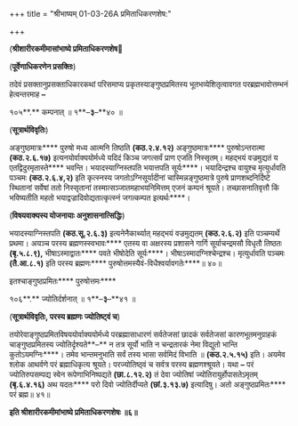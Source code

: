 +++
title = "श्रीभाष्यम् 01-03-26A प्रमिताधिकरणशेष:"

+++


(**श्रीशारीरकमीमासांभाष्ये प्रमिताधिकरणशेष**🙂

(**पूर्वेणाधिकरणेन प्रसक्तिः**)

तदेवं प्रसक्तानुप्रसक्ताधिकारकथां परिसमाप्य प्रकृतस्याङ्गुष्ठप्रमितस्य भूतभव्येशितृत्वावगत परब्रह्मभावोत्तम्भनं हेत्वन्तरमाह **–**

१०५**.** कम्पनात् ॥ १**–**३**–**४० ॥

(**सूत्रार्थविवृतिः**)

अङ्गुष्ठमात्रः**** पुरुषो मध्य आत्मनि तिष्ठति **(**कठ**.**२**.**४**.**१२**)** अङ्गुष्ठमात्रः**** पुरुषोऽन्तरात्मा **(**कठ**.**२**.**६**.**१७**)** इत्यनयोर्वाक्ययोर्मध्ये यदिदं किञ्च जगत्सर्वं प्राण एजति निस्सृतम्। महद्भयं वज्रमुद्यतं य एतद्विदुरमृतास्ते**** भवन्ति। भयादस्याग्निस्तपति भयात्तपति सूर्यः****। भयादिन्द्रश्च वायुश्च मृत्युर्धावति पञ्चमः **(**कठ**.**२**.**६**.**४**,**२**)** इति कृत्स्नस्य जगतोऽग्निसूर्यादीनां चास्मिन्नङ्गुष्ठमात्रे पुरुषे प्राणशब्दनिर्दिष्टे स्थितानां सर्वेषां ततो निस्सृतानां तस्मात्सञ्जातमहाभयनिमित्तम् एजनं कम्पनं श्रूयते। तच्छासनातिवृत्तौ किं भविष्यतीति महतो भयाद्वज्रादिवोद्यतात्कृत्स्नं जगत्कम्पत इत्यर्थः****।

(**विषयवाक्यस्य योजनायाः अनुशासनात्सिद्धिः**)

भयादस्याग्निस्तपति **(**कठ**.**सू**.**२**.**६**.**३**)** इत्यनेनैकार्थ्यात् महद्भयं वज्रमुद्यतम् **(**कठ**.**२**.**६**.**२**)** इति पञ्चम्यर्थे प्रथमा। अयञ्च परस्य ब्रह्मणस्स्वभावः**** एतस्य वा अक्षरस्य प्रशासने गार्गि सूर्याचन्द्रमसौ विधृतौ तिष्ठतः **(**बृ**.**५**.**८**.**९**),** भीषाऽस्माद्वातः**** पवते भीषोदेति सूर्यः****। भीषाऽस्मादग्निश्चेन्द्रश्च। मृत्युर्धावति पञ्चमः **(**तै**.**आ**.**८**.**१**)** इति परस्य ब्रह्मणः**** पुरुषोत्तमस्यैवं-विधैश्वर्यावगतेः****॥ ४०॥

इतश्चाङ्गुष्ठप्रमितः**** पुरुषोत्तमः****

१०६**.** ज्योतिर्दर्शनात् ॥ १**–**३**–**४१ ॥

(**सूत्रार्थविवृतिः, परस्य ब्रह्मणः ज्योतिष्ट्वं च**)

तयोरेवाङ्गुष्ठप्रमितविषययोर्वाक्ययोर्मध्ये परब्रह्मासाधारणं सर्वतेजसां छादकं सर्वतेजसां कारणभूतमनुग्राहकं चाङ्गुष्ठप्रमितस्य ज्योतिर्दृश्यते**–** न तत्र सूर्यो भाति न चन्द्रतारकं नेमा विद्युतो भान्ति कुतोऽयमग्निः****। तमेव भान्तमनुभाति सर्वं तस्य भासा सर्वमिदं विभाति ॥ **(**कठ**.**२**.**५**.**१५**)** इति। अयमेव श्लोक आथर्वणे परं ब्रह्माधिकृत्य श्रूयते। परज्योतिष्ठ्वं च सर्वत्र परस्य ब्रह्मणश्श्रूयते। यथा **–** परं ज्योतिरुपसम्पद्य स्वेन रूपेणाभिनिष्पद्यते **(**छा**.**८**.**१२**.**२**)** तं देवा ज्योतिषां ज्योतिरायुर्होपासतेऽमृतम् **(**बृ**.**६**.**४**.**१६**)** अथ यदतः**** परो दिवो ज्योतिर्दीप्यते **(**छां**.**३**.**१३**.**७**)** इत्यादिषु। अतो अङ्गुष्ठप्रमितः**** परं ब्रह्म॥ ४१॥

**इति श्रीशारीरकमीमांभाष्ये प्रमिताधिकरणशेषः ॥६॥**




